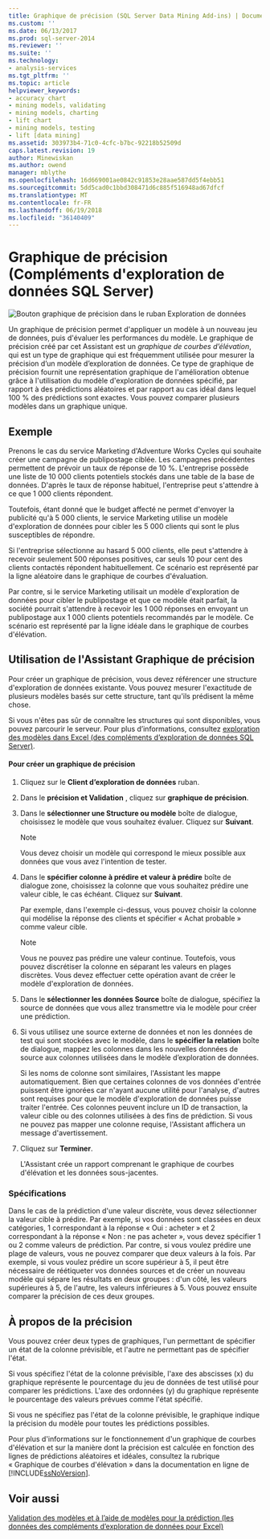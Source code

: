 ```yaml
---
title: Graphique de précision (SQL Server Data Mining Add-ins) | Documents Microsoft
ms.custom: ''
ms.date: 06/13/2017
ms.prod: sql-server-2014
ms.reviewer: ''
ms.suite: ''
ms.technology:
- analysis-services
ms.tgt_pltfrm: ''
ms.topic: article
helpviewer_keywords:
- accuracy chart
- mining models, validating
- mining models, charting
- lift chart
- mining models, testing
- lift [data mining]
ms.assetid: 303973b4-71c0-4cfc-b7bc-92218b52509d
caps.latest.revision: 19
author: Minewiskan
ms.author: owend
manager: mblythe
ms.openlocfilehash: 16d669001ae0842c91853e28aae587dd5f4ebb51
ms.sourcegitcommit: 5dd5cad0c1bbd308471d6c885f516948ad67dfcf
ms.translationtype: MT
ms.contentlocale: fr-FR
ms.lasthandoff: 06/19/2018
ms.locfileid: "36140409"
---
```

# <a name="accuracy-chart-sql-server-data-mining-add-ins"></a>Graphique de précision (Compléments d'exploration de données SQL Server)
  ![Bouton graphique de précision dans le ruban Exploration de données](media/dmc-accchart.gif "bouton graphique de précision dans le ruban Exploration de données")  
  
 Un graphique de précision permet d'appliquer un modèle à un nouveau jeu de données, puis d'évaluer les performances du modèle. Le graphique de précision créé par cet Assistant est un *graphique de courbes d’élévation*, qui est un type de graphique qui est fréquemment utilisée pour mesurer la précision d’un modèle d’exploration de données. Ce type de graphique de précision fournit une représentation graphique de l'amélioration obtenue grâce à l'utilisation du modèle d'exploration de données spécifié, par rapport à des prédictions aléatoires et par rapport au cas idéal dans lequel 100 % des prédictions sont exactes. Vous pouvez comparer plusieurs modèles dans un graphique unique.  
  
## <a name="example"></a>Exemple  
 Prenons le cas du service Marketing d'Adventure Works Cycles qui souhaite créer une campagne de publipostage ciblée. Les campagnes précédentes permettent de prévoir un taux de réponse de 10 %. L'entreprise possède une liste de 10 000 clients potentiels stockés dans une table de la base de données. D'après le taux de réponse habituel, l'entreprise peut s'attendre à ce que 1 000 clients répondent.  
  
 Toutefois, étant donné que le budget affecté ne permet d'envoyer la publicité qu'à 5 000 clients, le service Marketing utilise un modèle d'exploration de données pour cibler les 5 000 clients qui sont le plus susceptibles de répondre.  
  
 Si l'entreprise sélectionne au hasard 5 000 clients, elle peut s'attendre à recevoir seulement 500 réponses positives, car seuls 10 pour cent des clients contactés répondent habituellement. Ce scénario est représenté par la ligne aléatoire dans le graphique de courbes d'évaluation.  
  
 Par contre, si le service Marketing utilisait un modèle d'exploration de données pour cibler le publipostage et que ce modèle était parfait, la société pourrait s'attendre à recevoir les 1 000 réponses en envoyant un publipostage aux 1 000 clients potentiels recommandés par le modèle. Ce scénario est représenté par la ligne idéale dans le graphique de courbes d'élévation.  
  
## <a name="using-the-accuracy-chart-wizard"></a>Utilisation de l'Assistant Graphique de précision  
 Pour créer un graphique de précision, vous devez référencer une structure d'exploration de données existante. Vous pouvez mesurer l'exactitude de plusieurs modèles basés sur cette structure, tant qu'ils prédisent la même chose.  
  
 Si vous n'êtes pas sûr de connaître les structures qui sont disponibles, vous pouvez parcourir le serveur. Pour plus d’informations, consultez [exploration des modèles dans Excel &#40;des compléments d’exploration de données SQL Server&#41;](browsing-models-in-excel-sql-server-data-mining-add-ins.md).  
  
#### <a name="to-create-an-accuracy-chart"></a>Pour créer un graphique de précision  
  
1.  Cliquez sur le **Client d’exploration de données** ruban.  
  
2.  Dans le **précision et Validation** , cliquez sur **graphique de précision**.  
  
3.  Dans le **sélectionner une Structure ou modèle** boîte de dialogue, choisissez le modèle que vous souhaitez évaluer. Cliquez sur **Suivant**.  
  
    > [!NOTE]  
    >  Vous devez choisir un modèle qui correspond le mieux possible aux données que vous avez l'intention de tester.  
  
4.  Dans le **spécifier colonne à prédire et valeur à prédire** boîte de dialogue zone, choisissez la colonne que vous souhaitez prédire une valeur cible, le cas échéant. Cliquez sur **Suivant**.  
  
     Par exemple, dans l'exemple ci-dessus, vous pouvez choisir la colonne qui modélise la réponse des clients et spécifier « Achat probable » comme valeur cible.  
  
    > [!NOTE]  
    >  Vous ne pouvez pas prédire une valeur continue. Toutefois, vous pouvez discrétiser la colonne en séparant les valeurs en plages discrètes. Vous devez effectuer cette opération avant de créer le modèle d'exploration de données.  
  
5.  Dans le **sélectionner les données Source** boîte de dialogue, spécifiez la source de données que vous allez transmettre via le modèle pour créer une prédiction.  
  
6.  Si vous utilisez une source externe de données et non les données de test qui sont stockées avec le modèle, dans le **spécifier la relation** boîte de dialogue, mappez les colonnes dans les nouvelles données de source aux colonnes utilisées dans le modèle d’exploration de données.  
  
     Si les noms de colonne sont similaires, l'Assistant les mappe automatiquement. Bien que certaines colonnes de vos données d'entrée puissent être ignorées car n'ayant aucune utilité pour l'analyse, d'autres sont requises pour que le modèle d'exploration de données puisse traiter l'entrée. Ces colonnes peuvent inclure un ID de transaction, la valeur cible ou des colonnes utilisées à des fins de prédiction. Si vous ne pouvez pas mapper une colonne requise, l'Assistant affichera un message d'avertissement.  
  
7.  Cliquez sur **Terminer**.  
  
     L'Assistant crée un rapport comprenant le graphique de courbes d'élévation et les données sous-jacentes.  
  
### <a name="requirements"></a>Spécifications  
 Dans le cas de la prédiction d'une valeur discrète, vous devez sélectionner la valeur cible à prédire. Par exemple, si vos données sont classées en deux catégories, 1 correspondant à la réponse « Oui : acheter » et 2 correspondant à la réponse « Non : ne pas acheter », vous devez spécifier 1 ou 2 comme valeurs de prédiction. Par contre, si vous voulez prédire une plage de valeurs, vous ne pouvez comparer que deux valeurs à la fois. Par exemple, si vous voulez prédire un score supérieur à 5, il peut être nécessaire de réétiqueter vos données sources et de créer un nouveau modèle qui sépare les résultats en deux groupes : d'un côté, les valeurs supérieures à 5, de l'autre, les valeurs inférieures à 5. Vous pouvez ensuite comparer la précision de ces deux groupes.  
  
## <a name="understanding-accuracy"></a>À propos de la précision  
 Vous pouvez créer deux types de graphiques, l'un permettant de spécifier un état de la colonne prévisible, et l'autre ne permettant pas de spécifier l'état.  
  
 Si vous spécifiez l'état de la colonne prévisible, l'axe des abscisses (x) du graphique représente le pourcentage du jeu de données de test utilisé pour comparer les prédictions. L'axe des ordonnées (y) du graphique représente le pourcentage des valeurs prévues comme l'état spécifié.  
  
 Si vous ne spécifiez pas l'état de la colonne prévisible, le graphique indique la précision du modèle pour toutes les prédictions possibles.  
  
 Pour plus d'informations sur le fonctionnement d'un graphique de courbes d'élévation et sur la manière dont la précision est calculée en fonction des lignes de prédictions aléatoires et idéales, consultez la rubrique « Graphique de courbes d'élévation » dans la documentation en ligne de [!INCLUDE[ssNoVersion](../includes/ssnoversion-md.md)].  
  
## <a name="see-also"></a>Voir aussi  
 [Validation des modèles et à l’aide de modèles pour la prédiction &#40;les données des compléments d’exploration de données pour Excel&#41;](validating-models-and-using-models-for-prediction-data-mining-add-ins-for-excel.md)  
  
  